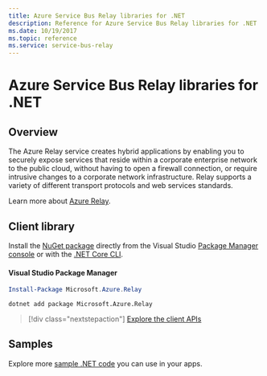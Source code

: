 ```yaml
---
title: Azure Service Bus Relay libraries for .NET
description: Reference for Azure Service Bus Relay libraries for .NET
ms.date: 10/19/2017
ms.topic: reference
ms.service: service-bus-relay
---
```


# Azure Service Bus Relay libraries for .NET

## Overview

The Azure Relay service creates hybrid applications by enabling you to securely expose services that reside within a corporate enterprise network to the public cloud, without having to open a firewall connection, or require intrusive changes to a corporate network infrastructure. Relay supports a variety of different transport protocols and web services standards.
  		  
Learn more about [Azure Relay](/azure/service-bus-relay/relay-what-is-it).

## Client library

Install the [NuGet package](https://www.nuget.org/packages/Microsoft.Azure.Relay) directly from the Visual Studio [Package Manager console][PackageManager] or with the [.NET Core CLI][DotNetCLI].

#### Visual Studio Package Manager

```powershell
Install-Package Microsoft.Azure.Relay
```

```dotnetcli
dotnet add package Microsoft.Azure.Relay
```

> [!div class="nextstepaction"]
> [Explore the client APIs](/dotnet/api/overview/azure/relay/client)

## Samples

Explore more [sample .NET code](https://azure.microsoft.com/resources/samples/?platform=dotnet) you can use in your apps.

[PackageManager]: https://docs.microsoft.com/nuget/tools/package-manager-console
[DotNetCLI]: https://docs.microsoft.com/dotnet/core/tools/dotnet-add-package